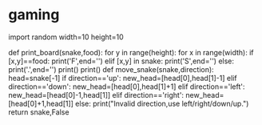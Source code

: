 # gaming
import random
width=10
height=10

def print_board(snake,food):
    for y in range(height):
        for x in range(width):
            if [x,y]==food:
                print('F',end='')
            elif [x,y] in snake:
                print('S',end='')
            else:
                print('.',end='')
        print()
    print()
     def move_snake(snake,direction):
        head=snake[-1]
        if direction=='up':
            new_head=[head[0],head[1]-1]
        elif direction=='down':
            new_head=[head[0],head[1]+1]
        elif direction=='left':
            new_head=[head[0]-1,head[1]]
        elif direction=='right':
            new_head=[head[0]+1,head[1]]
        else:
            print("Invalid direction,use left/right/down/up.")
            return snake,False
